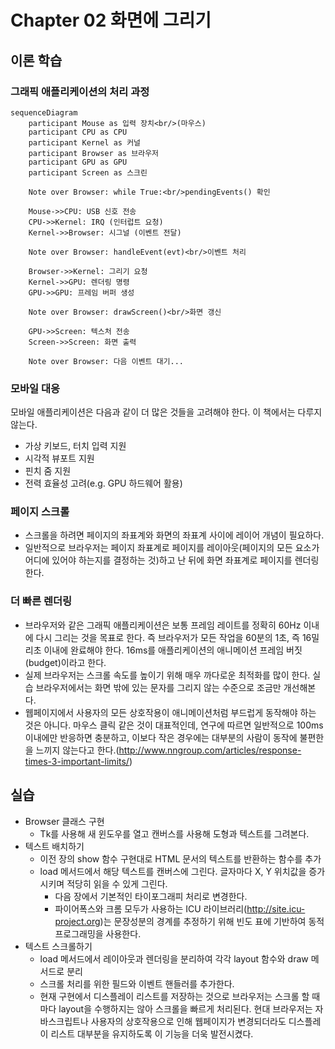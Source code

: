 # Chapter 02 화면에 그리기

## 이론 학습

### 그래픽 애플리케이션의 처리 과정

```mermaid
sequenceDiagram
    participant Mouse as 입력 장치<br/>(마우스)
    participant CPU as CPU
    participant Kernel as 커널
    participant Browser as 브라우저
    participant GPU as GPU
    participant Screen as 스크린

    Note over Browser: while True:<br/>pendingEvents() 확인
    
    Mouse->>CPU: USB 신호 전송
    CPU->>Kernel: IRQ (인터럽트 요청)
    Kernel->>Browser: 시그널 (이벤트 전달)
    
    Note over Browser: handleEvent(evt)<br/>이벤트 처리
    
    Browser->>Kernel: 그리기 요청
    Kernel->>GPU: 렌더링 명령
    GPU->>GPU: 프레임 버퍼 생성
    
    Note over Browser: drawScreen()<br/>화면 갱신
    
    GPU->>Screen: 텍스처 전송
    Screen->>Screen: 화면 출력
    
    Note over Browser: 다음 이벤트 대기...
```

### 모바일 대응

모바일 애플리케이션은 다음과 같이 더 많은 것들을 고려해야 한다. 이 책에서는 다루지 않는다.

- 가상 키보드, 터치 입력 지원
- 시각적 뷰포트 지원
- 핀치 줌 지원
- 전력 효율성 고려(e.g. GPU 하드웨어 활용)

### 페이지 스크롤

- 스크롤을 하려면 페이지의 좌표계와 화면의 좌표계 사이에 레이어 개념이 필요하다.
- 일반적으로 브라우저는 페이지 좌표계로 페이지를 레이아웃(페이지의 모든 요소가 어디에 있어야 하는지를 결정하는 것)하고 난 뒤에 화면 좌표계로 페이지를 렌더링한다.

### 더 빠른 렌더링

- 브라우저와 같은 그래픽 애플리케이션은 보통 프레임 레이트를 정확히 60Hz 이내에 다시 그리는 것을 목표로 한다. 즉 브라우저가 모든 작업을 60분의 1초, 즉 16밀리초 이내에 완료해야 한다. 16ms를 애플리케이션의 애니메이션 프레임 버짓(budget)이라고 한다.
- 실제 브라우저는 스크롤 속도를 높이기 위해 매우 까다로운 최적화를 많이 한다. 실습 브라우저에서는 화면 밖에 있는 문자를 그리지 않는 수준으로 조금만 개선해본다.
- 웹페이지에서 사용자의 모든 상호작용이 애니메이션처럼 부드럽게 동작해야 하는 것은 아니다. 마우스 클릭 같은 것이 대표적인데, 연구에 따르면 일반적으로 100ms 이내에만 반응하면 충분하고, 이보다 작은 경우에는 대부분의 사람이 동작에 불편한을 느끼지 않는다고 한다.(http://www.nngroup.com/articles/response-times-3-important-limits/)

## 실습

- Browser 클래스 구현
  - Tk를 사용해 새 윈도우를 열고 캔버스를 사용해 도형과 텍스트를 그려본다.
- 텍스트 배치하기
  - 이전 장의 show 함수 구현대로 HTML 문서의 텍스트를 반환하는 함수를 추가
  - load 메서드에서 해당 텍스트를 캔버스에 그린다. 글자마다 X, Y 위치값을 증가시키며 적당히 읽을 수 있게 그린다.
    - 다음 장에서 기본적인 타이포그래피 처리로 변경한다.
    - 파이어폭스와 크롬 모두가 사용하는 ICU 라이브러리(http://site.icu-project.org)는 문장성분의 경계를 추정하기 위해 빈도 표에 기반하여 동적 프로그래밍을 사용한다.
- 텍스트 스크롤하기
  - load 메서드에서 레이아웃과 렌더링을 분리하여 각각 layout 함수와 draw 메서드로 분리
  - 스크롤 처리를 위한 필드와 이벤트 핸들러를 추가한다.
  - 현재 구현에서 디스플레이 리스트를 저장하는 것으로 브라우저는 스크롤 할 때마다 layout을 수행하지는 않아 스크롤을 빠르게 처리된다. 현대 브라우저는 자바스크립트나 사용자의 상호작용으로 인해 웹페이지가 변경되더라도 디스플레이 리스트 대부분을 유지하도록 이 기능을 더욱 발전시켰다.
